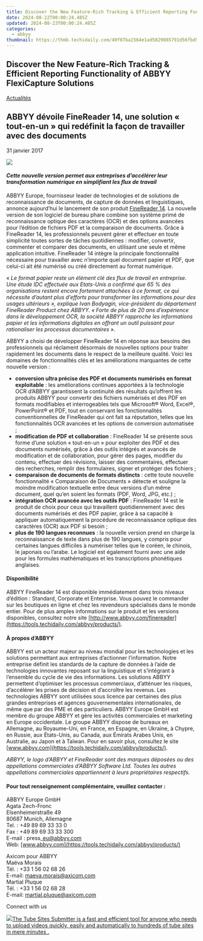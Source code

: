 ```yaml
---
title: Discover the New Feature-Rich Tracking & Efficient Reporting Functionality of ABBYY FlexiCapture Solutions
date: 2024-08-22T00:00:24.485Z
updated: 2024-08-23T00:00:24.485Z
categories:
  - abbyy
thumbnail: https://thmb.techidaily.com/49f07ba1564e1ad5829085791d56fbd558cd9b6be43ee97117663280d85142ff.jpg
---
```


## Discover the New Feature-Rich Tracking & Efficient Reporting Functionality of ABBYY FlexiCapture Solutions

[Actualités](https://tools.techidaily.com/abbyy/products/)

## ABBYY dévoile FineReader 14, une solution « tout-en-un » qui redéfinit la façon de travailler avec des documents

31 janvier 2017

![](https://content.abbyy.com/-/media/project/abbyy/abbyy/branchtemplates/shutterstock_1272462163_1296-x-729.jpg?h=729&iar=0&w=1296)

#### _Cette nouvelle version permet aux entreprises d’accélérer leur transformation numérique en simplifiant les flux de travail_

ABBYY Europe, fournisseur leader de technologies et de solutions de reconnaissance de documents, de capture de données et linguistiques, annonce aujourd’hui le lancement de son produit [FineReader 14](https://tools.techidaily.com/abbyy/products/). La nouvelle version de son logiciel de bureau phare combine son système primé de reconnaissance optique des caractères (OCR) et des options avancées pour l’édition de fichiers PDF et la comparaison de documents. Grâce à FineReader 14, les professionnels peuvent gérer et effectuer en toute simplicité toutes sortes de tâches quotidiennes : modifier, convertir, commenter et comparer des documents, en utilisant une seule et même application intuitive. FineReader 14 intègre la principale fonctionnalité nécessaire pour travailler avec n’importe quel document papier et PDF, que celui-ci ait été numérisé ou créé directement au format numérique.  
  
« _Le format papier reste un élément clé des flux de travail en entreprise. Une étude IDC effectuée aux Etats-Unis a confirmé que 65 % des organisations restent encore fortement attachées à ce format, ce qui nécessite d’autant plus d’efforts pour transformer les informations pour des usages ultérieurs », explique Ivan Bodyagin, vice-président du département FineReader Product chez ABBYY. « Forte de plus de 20 ans d’expérience dans le développement OCR, la société ABBYY rapproche les informations papier et les informations digitales en offrant un outil puissant pour rationaliser les processus documentaires_ ».

ABBYY a choisi de développer FineReader 14 en réponse aux besoins des professionnels qui réclament désormais de nouvelles options pour traiter rapidement les documents dans le respect de la meilleure qualité. Voici les domaines de fonctionnalités clés et les améliorations marquantes de cette nouvelle version :

* **conversion ultra précise des PDF et documents numérisés en format exploitable** : les améliorations continues apportées à la technologie OCR d’ABBYY garantissent la continuité des résultats qu’offrent les produits ABBYY pour convertir des fichiers numérisés et des PDF en formats modifiables et interrogeables tels que Microsoft® Word, Excel®, PowerPoint® et PDF, tout en conservant les fonctionnalités conventionnelles de FineReader qui ont fait sa réputation, telles que les fonctionnalités OCR avancées et les options de conversion automatisée ;
* **modification de PDF et collaboration** : FineReader 14 se présente sous forme d’une solution « tout-en-un » pour exploiter des PDF et des documents numérisés, grâce à des outils intégrés et avancés de modification et de collaboration, pour gérer des pages, modifier du contenu, effectuer des révisions, laisser des commentaires, effectuer des recherches, remplir des formulaires, signer et protéger des fichiers ;
* **comparaison de documents de formats distincts** : cette toute nouvelle fonctionnalité « Comparaison de Documents » détecte et souligne la moindre modification textuelle entre deux versions d’un même document, quel qu’en soient les formats (PDF, Word, JPG, etc.) ;
* **intégration OCR avancée avec les outils PDF** : FineReader 14 est le produit de choix pour ceux qui travaillent quotidiennement avec des documents numérisés et des PDF papier, grâce à sa capacité à appliquer automatiquement la procédure de reconnaissance optique des caractères (OCR) aux PDF si besoin ;
* **plus de 190 langues reconnues** : la nouvelle version prend en charge la reconnaissance de texte dans plus de 190 langues, y compris pour certaines langues difficiles à numériser telles que le coréen, le chinois, le japonais ou l’arabe. Le logiciel est également fourni avec une aide pour les formules mathématiques et les transcriptions phonétiques anglaises.

#### Disponibilité

ABBYY FineReader 14 est disponible immédiatement dans trois niveaux d’édition : Standard, Corporate et Enterprise. Vous pouvez le commander sur les boutiques en ligne et chez les revendeurs spécialisés dans le monde entier. Pour de plus amples informations sur le produit et les versions disponibles, consultez notre site [http://www.abbyy.com/finereader](https://tools.techidaily.com/abbyy/products/).

#### À propos d’ABBYY

ABBYY est un acteur majeur au niveau mondial pour les technologies et les solutions permettant aux entreprises d’actionner l’information. Notre entreprise définit les standards de la capture de données à l’aide de technologies innovantes reposant sur la linguistique et s’intégrant à l’ensemble du cycle de vie des informations. Les solutions ABBYY permettent d’optimiser les processus commerciaux, d’atténuer les risques, d’accélérer les prises de décision et d’accroître les revenus. Les technologies ABBYY sont utilisées sous licence par certaines des plus grandes entreprises et agences gouvernementales internationales, de même que par des PME et des particuliers. ABBYY Europe GmbH est membre du groupe ABBYY et gère les activités commerciales et marketing en Europe occidentale. Le groupe ABBYY dispose de bureaux en Allemagne, au Royaume-Uni, en France, en Espagne, en Ukraine, à Chypre, en Russie, aux États-Unis, au Canada, aux Émirats Arabes Unis, en Australie, au Japon et à Taïwan. Pour en savoir plus, consultez le site [www.abbyy.com](https://tools.techidaily.com/abbyy/products/).

_ABBYY, le logo d’ABBYY et FineReader sont des marques déposées ou des appellations commerciales d’ABBYY Software Ltd. Toutes les autres appellations commerciales appartiennent à leurs propriétaires respectifs._

#### Pour tout renseignement complémentaire, veuillez contacter :

ABBYY Europe GmbH  
Agata Zech-Fronc  
Elsenheimerstraße 49   
80687 Munich, Allemagne  
Tel. : +49 89 69 33 33 0  
Fax : +49 89 69 33 33 300  
E-mail : press\_eu@abbyy.com  
Web: [www.abbyy.com](https://tools.techidaily.com/abbyy/products/) 

Axicom pour ABBYY  
Maëva Morais  
Tél. : +33 1 56 02 68 26  
E-mail: [maeva.morais@axicom.com](https://tools.techidaily.com/abbyy/products/)  
Martial Pluque  
Tél. : +33 1 56 02 68 28  
E-mail: [martial.pluque@axicom.com](https://tools.techidaily.com/abbyy/products/)

  
Connect with us

<ins class="adsbygoogle"
     style="display:block"
     data-ad-format="autorelaxed"
     data-ad-client="ca-pub-7571918770474297"
     data-ad-slot="1223367746"></ins>



<ins class="adsbygoogle"
     style="display:block"
     data-ad-client="ca-pub-7571918770474297"
     data-ad-slot="8358498916"
     data-ad-format="auto"
     data-full-width-responsive="true"></ins>



<!-- affiliate ads begin -->
<a href="https://secure.2checkout.com/order/checkout.php?PRODS=4531356&QTY=1&AFFILIATE=108875&CART=1"><img src="https://secure.avangate.com/images/merchant/8fdd149fcaa7058caccc9c4ad5b0d89a/products/tss-box.JPG" border="0">The Tube Sites Submitter is a fast and efficient tool for anyone who needs to upload videos quickly, easily and automatically to hundreds of tube sites in mere minutes . </a>
<!-- affiliate ads end -->